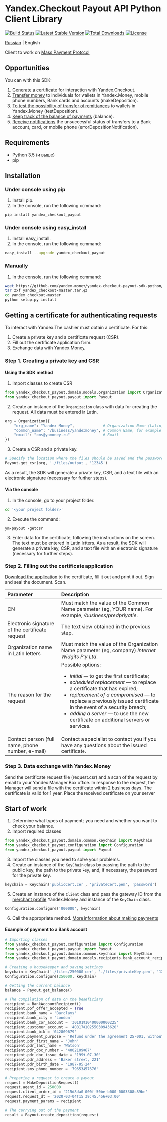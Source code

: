 # Yandex.Checkout Payout API Python Client Library

[![Build Status](https://travis-ci.org/yandex-money/yandex-checkout-payout-sdk-python.svg?branch=master)](https://travis-ci.org/yandex-money/yandex-checkout-payout-sdk-python)
[![Latest Stable Version](https://img.shields.io/pypi/v/yandex-checkout-payout.svg)](https://pypi.org/project/yandex-checkout-payout/)
[![Total Downloads](https://img.shields.io/pypi/dm/yandex-checkout-payout.svg)](https://pypi.org/project/yandex-checkout-payout/)
[![License](https://img.shields.io/pypi/l/yandex-checkout-payout.svg)](https://github.com/yandex-money/yandex-checkout-payout-sdk-python)

[Russian](https://github.com/yandex-money/yandex-checkout-payout-sdk-python/blob/master/README.md) | English

Client to work on [Mass Payment Protocol](https://kassa.yandex.ru/tech/payout/config.html)

## Opportunities
You can with this SDK:
1. [Generate a certificate](https://kassa.yandex.ru/tech/ssl.html)﻿ for interaction with Yandex.Checkout.
2. [Transfer money](https://kassa.yandex.ru/tech/payout/payments.html) to individuals for wallets in Yandex.Money, mobile phone numbers, Bank cards and accounts (makeDeposition).
3. [To test the possibility of transfer of remittances](https://kassa.yandex.ru/tech/payout/payments.html#payments__testdeposition) to wallets in Yandex.Money (testDeposition).
4. [Keep track of the balance of payments](https://kassa.yandex.ru/tech/payout/balance-request.html) (balance).
5. [Receive notifications](https://kassa.yandex.ru/tech/payout/notification-error.html) the unsuccessful status of transfers to a Bank account, card, or mobile phone (errorDepositionNotification).

## Requirements
* Python 3.5 (и выше)
* pip

## Installation
### Under console using pip

1. Install pip.
2. In the console, run the following command:
```bash
pip install yandex_checkout_payout
```

### Under console using easy_install
1. Install easy_install.
2. In the console, run the following command:
```bash
easy_install --upgrade yandex_checkout_payout
```

### Manually
1. In the console, run the following command:
```bash
wget https://github.com/yandex-money/yandex-checkout-payout-sdk-python/archive/master.zip
tar zxf yandex_checkout-master.tar.gz
cd yandex_checkout-master
python setup.py install
```

## Getting a certificate for authenticating requests
To interact with Yandex.The cashier must obtain a certificate. For this:
1. Create a private key and a certificate request (CSR).
2. Fill out the certificate application form.
3. Exchange data with Yandex.Money.

### Step 1. Creating a private key and CSR

#### Using the SDK method
1. Import classes to create CSR
```python
from yandex_checkout_payout.domain.models.organization import Organization
from yandex_checkout_payout.payout import Payout
```

2. Create an instance of the `Organization` class with data for creating the request. All data must be entered in Latin.
```python
org = Organization({
    "org_name": "Yandex Money",             # Organization Name (Latin)
    "common_name": "/business/yandexmoney", # Common Name, for example the name of your organization; must start with «/business/»
    "email": "cms@yamoney.ru"               # Email
})
```
3. Create a CSR and a private key.
```python
# Specify the location where the files should be saved and the password for the private key (if necessary)
Payout.get_csr(org, './files/output', '12345')
```
As a result, the SDK will generate a private key, CSR, and a text file with an electronic signature (necessary for further steps).

#### Via the console
1. In the console, go to your project folder.
```bash
cd '<your project folder>'
```

2. Execute the command:
```
ym-payout -getcsr
```

3. Enter data for the certificate, following the instructions on the screen. The text must be entered in Latin letters.
As a result, the SDK will generate a private key, CSR, and a text file with an electronic signature (necessary for further steps).

### Step 2. Filling out the certificate application
[Download the application](https://kassa.yandex.ru/docs/ssl_cert_form.doc) to the certificate, fill it out and print it out. Sign and seal the document. Scan.

| **Parameter**                                    | **Description**                                                                                                                                                                                                                                                                                                                                                             |
|:-------------------------------------------------|:----------------------------------------------------------------------------------------------------------------------------------------------------------------------------------------------------------------------------------------------------------------------------------------------------------------------------------------------------------------------------|
| CN                                               | Must match the value of the Common Name parameter (eg, YOUR name). For example, */business/predpriyatie*.                                                                                                                                                                                                                                                                   |
| Electronic signature of the certificate request  | The text view obtained in the previous step.                                                                                                                                                                                                                                                                                                                                |
| Organization name in Latin letters               | Must match the value of the Organization Name parameter (eg, company) *Internet Widgits Pty Ltd*.                                                                                                                                                                                                                                                                           |
| The reason for the request                       | Possible options: <ul><li>*initial* — to get the first certificate;</li><li>*scheduled replacement* — to replace a certificate that has expired;</li><li>*replacement of a compromised* — to replace a previously issued certificate in the event of a security breach;</li><li>*adding a server* — to use the new certificate on additional servers or services.</li></ul> |
| Contact person (full name, phone number, e-mail) | Contact a specialist to contact you if you have any questions about the issued certificate.                                                                                                                                                                                                                                                                                 |

### Step 3. Data exchange with Yandex.Money
Send the certificate request file (request.csr) and a scan of the request by email to your Yandex Manager.Box office.
In response to the request, the Manager will send a file with the certificate within 2 business days. The certificate is valid for 1 year.
Place the received certificate on your server

## Start of work
1. Determine what types of payments you need and whether you want to check your balance.
2. Import required classes
```python
from yandex_checkout_payout.domain.common.keychain import KeyChain
from yandex_checkout_payout.configuration import Configuration
from yandex_checkout_payout.payout import Payout
```

3. Import the classes you need to solve your problems.
4. Create an instance of the `KeyChain` class by passing the path to the public key, the path to the private key, and, if necessary, the password for the private key.
```python
keychain = KeyChain('publicCert.cer', 'privateCert.pem', 'password')
```

5. Create an instance of the `Client` class and pass the gateway ID from the [merchant profile](https://kassa.yandex.ru/my) Yandex.Money and instance of the `KeyChain` class.
```python
Configuration.configure('000000', keychain)
```

6. Call the appropriate method. [More information about making payments](https://kassa.yandex.ru/tech/payout/config.html)

#### Example of payment to a Bank account
```python
# Importing classes
from yandex_checkout_payout.configuration import Configuration
from yandex_checkout_payout.payout import Payout
from yandex_checkout_payout.domain.common.keychain import KeyChain
from yandex_checkout_payout.domain.models.recipients.bank_account_recipient import BankAccountRecipient

# Creating a housekeeper and saving settings
keychain = KeyChain('./files/250000.cer', './files/privateKey.pem', '12345')
Configuration.configure(250000, keychain)

# Getting the current balance
balance = Payout.get_balance()

# The compilation of data on the beneficiary
recipient = BankAccountRecipient()
recipient.pof_offer_accepted = True
recipient.bank_name = 'Barclays'
recipient.bank_city = 'London'
recipient.bank_cor_account = '30101810400000000225'
recipient.customer_account = '40817810255030943620'
recipient.bank_bik = '042809679'
recipient.payment_purpose = 'Refund under the agreement 25-001, without VAT'
recipient.pdr_first_name = 'John'
recipient.pdr_last_name = 'Watson'
recipient.pdr_doc_number = '4002109067'
recipient.pdr_doc_issue_date = '1999-07-30'
recipient.pdr_address = 'Baker street, 221'
recipient.pdr_birth_date = '1987-05-24'
recipient.sms_phone_number = '79653457676'

# Preparing a request to create a payout
request = MakeDepositionRequest()
request.agent_id = 250000
request.client_order_id = '215d8da0-000f-50be-b000-0003308c89be'
request.request_dt = '2020-03-04T15:39:45.456+03:00'
request.payment_params = recipient

# The carrying out of the payment
result = Payout.create_deposition(request)
```
